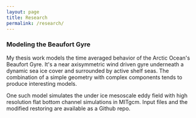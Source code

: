 ```yaml
---
layout: page
title: Research
permalink: /research/
---
```



### Modeling the Beaufort Gyre
My thesis work models the time averaged behavior of the Arctic Ocean's Beaufort Gyre. It's a near axisymmetric wind driven gyre underneath a dynamic sea ice cover and surrounded by active shelf seas. The combination of a simple geometry with complex components tends to produce interesting models.

One such model simulates the under ice mesoscale eddy field with high resolution flat bottom channel simulations in MITgcm. Input files and the modified restoring are available as a Github repo.
